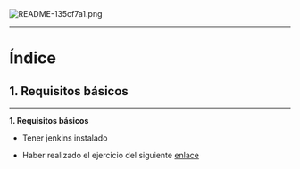 <img alt="README-135cf7a1.png" src="assets/README-135cf7a1.png" width="" height="" >
<hr/>

# Índice #

## 1. Requisitos básicos ##


<hr/>

**1. Requisitos básicos**

- <p>Tener jenkins instalado</p>
- <p>Haber realizado el ejercicio del siguiente <a href="https://github.com/jpexposito/docencia/blob/master/DPL/ARQUITECTURAS/tareas/despliegue-jsp-apache-tomcat.md">enlace</a></p>

<p></p>
<p></p>
<p></p>
<p></p>
<p></p>
<p></p>
<p></p>
<p></p>
<p></p>
<p></p>
<p></p>
<p></p>
<p></p>
<p></p>
<p></p>
